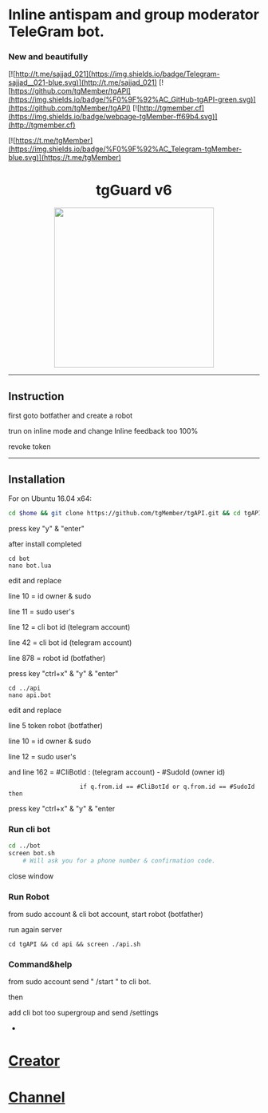 
 # Inline antispam and group moderator TeleGram bot.
 ### New and beautifully 

[![http://t.me/sajjad_021](https://img.shields.io/badge/Telegram-sajjad__021-blue.svg)](http://t.me/sajjad_021)
[![https://github.com/tgMember/tgAPI](https://img.shields.io/badge/%F0%9F%92%AC_GitHub-tgAPI-green.svg)](https://github.com/tgMember/tgAPI)
[![http://tgmember.cf](https://img.shields.io/badge/webpage-tgMember-ff69b4.svg)](http://tgmember.cf)

[![https://t.me/tgMember](https://img.shields.io/badge/%F0%9F%92%AC_Telegram-tgMember-blue.svg)](https://t.me/tgMember)

<h1 align="center">tgGuard v6</h1>

<p align="center"> <img class="td" style="vertical-align: middle;" src="https://tgmemberplus.000webhostapp.com/tgguard.jpg" alt="" width="320" height="320" /></p>

***

## Instruction 

first goto botfather and create a robot

trun on inline mode and change Inline feedback too 100%

revoke token

***

## Installation

For on Ubuntu 16.04 x64:
```bash
cd $home && git clone https://github.com/tgMember/tgAPI.git && cd tgAPI && chmod 700 launch.sh && ./launch.sh
```

press key "y" & "enter"

after install completed

```
cd bot 
nano bot.lua
```

edit and replace

 line 10 = id owner & sudo

 line 11 = sudo user's
 
 line 12 = cli bot id (telegram account)
 
 line 42 = cli bot id (telegram account)
 
 line 878 = robot id (botfather)


press key "ctrl+x" & "y" & "enter"


```
cd ../api
nano api.bot
```

edit and replace

  line 5 token robot (botfather)
 
  line 10 = id owner & sudo
  
  line 12 = sudo user's
  
  and line 162 =  #CliBotId : (telegram account)  -   #SudoId (owner id)
  
						if q.from.id == #CliBotId or q.from.id == #SudoId then
  
  
 
 press key "ctrl+x" & "y" & "enter


### Run cli bot

 ```bash
cd ../bot
screen bot.sh
     # Will ask you for a phone number & confirmation code.
```


close window



### Run Robot

from sudo account & cli bot account, start robot (botfather)


run again server


```
cd tgAPI && cd api && screen ./api.sh
```

### Command&help

from sudo account send " /start " to cli bot.

then

add cli bot too supergroup and send /settings

-


# [Creator](https://telegram.me/sajjad_021)
# [Channel](https://telegram.me/tgMember)
			
